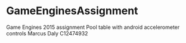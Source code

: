 # GameEnginesAssignment
Game Engines 2015 assignment
Pool table with android accelerometer controls
Marcus Daly
C12474932

